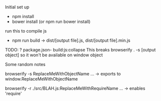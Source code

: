Initial set up
- npm install
- bower install (or npm run bower install)

run this to compile js
- npm run build -> dist/[output file].js, dist/[output file].min.js

TODO: ?
package.json- build:js:collapse
This breaks browserify . -s [output object] so it won't be available
on window object

Some random notes

browserify -s ReplaceMeWithObjectName ...
-> exports to window.ReplaceMeWithObjectName

browserify -r ./src/BLAH.js:ReplaceMeWithRequireName ...
-> enables 'require'
<script src="js/BLAH.js"></script>
<script>
var moduleObj = require('ReplaceMeWithRequireName');
console.log('---', moduleObj);
</script>
